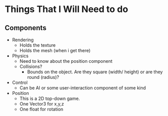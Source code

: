 # Things That I Will Need to do

## Components
- Rendering
    - Holds the texture
    - Holds the mesh (when i get there)
- Physics
    - Need to know about the position component
    - Collisions?
        - Bounds on the object. Are they square (width/ height) or are they round (radius)?
- Control
    - Can be AI or some user-interaction component of some kind
- Position
    - This is a 2D top-down game. 
    - One Vector3 for x,y,z
    - One float for rotation
